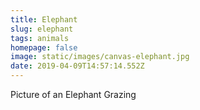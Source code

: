```yaml
---
title: Elephant
slug: elephant
tags: animals
homepage: false
image: static/images/canvas-elephant.jpg
date: 2019-04-09T14:57:14.552Z
---
```

Picture of an Elephant Grazing
